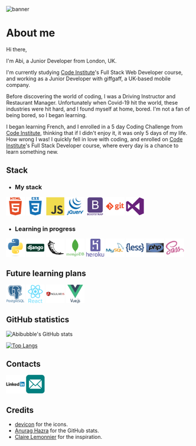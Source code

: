 ![banner](images/banner.png)

# About me

Hi there,

I'm Abi, a Junior Developer from London, UK.

I'm currently studying [Code Institute](https://codeinstitute.net/)'s Full Stack Web Developer course, and working as a Junior Developer with giffgaff, a UK-based mobile company.

Before discovering the world of coding, I was a Driving Instructor and Restaurant Manager. Unfortunately when Covid-19 hit the world, these industries were hit hard, and I found myself at home, bored. I'm not a fan of being bored, so I began learning.

I began learning French, and I enrolled in a 5 day Coding Challenge from [Code Institute](https://codeinstitute.net/), thinking that if I didn't enjoy it, it was only 5 days of my life. How wrong I was! I quickly fell in love with coding, and enrolled on [Code Institute](https://codeinstitute.net/)'s Full Stack Developer course, where every day is a chance to learn something new.

## Stack 

- ### **My stack**

<img src="https://github.com/devicons/devicon/blob/master/icons/html5/html5-plain-wordmark.svg" alt="HTML logo" width="50px" height="50px" />  <img src="https://github.com/devicons/devicon/blob/master/icons/css3/css3-plain-wordmark.svg" alt="CSS logo" width="50px" height="50px" />  <img src="https://github.com/devicons/devicon/blob/master/icons/javascript/javascript-original.svg" alt="JavaScript logo" width="50px" height="50px" />  <img src="https://github.com/devicons/devicon/blob/master/icons/jquery/jquery-plain-wordmark.svg" alt="jQuery logo" width="50px" height="50px" />  <img src="https://github.com/devicons/devicon/blob/master/icons/bootstrap/bootstrap-plain-wordmark.svg" alt="Bootstrap logo" height="50px" widht="50px" />   <img src="https://github.com/devicons/devicon/blob/master/icons/git/git-plain-wordmark.svg" alt="Git logo" width="50px" height="50px" /> <img src="https://github.com/devicons/devicon/blob/master/icons/visualstudio/visualstudio-plain.svg" alt="VS Code logo" height="50px" widht="50px" />

- ### **Learning in progress**         

<img src="https://github.com/devicons/devicon/blob/master/icons/python/python-original.svg" alt="Python logo" width="50px" height="50px" />   <img src="https://github.com/devicons/devicon/blob/master/icons/django/django-plain.svg" alt="Django logo" width="50px" height="50px" />   <img src="https://github.com/devicons/devicon/blob/master/icons/flask/flask-original.svg" alt="Flask logo" width="50px" height="50px" />   <img src="https://github.com/devicons/devicon/blob/master/icons/mongodb/mongodb-plain-wordmark.svg" alt="MongoDB logo" width="50px" height="50px" />   <img src="https://github.com/devicons/devicon/blob/master/icons/heroku/heroku-plain-wordmark.svg" alt="Heroku logo" width="50px" height="50px" />   <img src="https://github.com/devicons/devicon/blob/master/icons/mysql/mysql-original-wordmark.svg" alt="mySQL logo" height="50px" width="50px" />   <img src="https://github.com/devicons/devicon/blob/master/icons/less/less-plain-wordmark.svg" alt="LESS logo" height="50px" width="50px" />   <img src="https://github.com/devicons/devicon/blob/master/icons/php/php-original.svg" alt="PHP logo" height="50px" width="50px" />   <img src="https://github.com/devicons/devicon/blob/master/icons/sass/sass-original.svg" alt="SASS logo" height="50px" width="50px" />

## Future learning plans

<img src="https://github.com/devicons/devicon/blob/master/icons/postgresql/postgresql-plain-wordmark.svg" alt="PostgreSQL logo" width="50px" height="50px" />   <img src="https://github.com/devicons/devicon/blob/master/icons/react/react-original-wordmark.svg" alt="React logo" height="50px" width="50px" />   <img src="https://github.com/devicons/devicon/blob/master/icons/angularjs/angularjs-original-wordmark.svg" alt="Angular logo" width="50px" height="50px" />
   <img src="https://github.com/devicons/devicon/blob/master/icons/vuejs/vuejs-original-wordmark.svg" alt="VueJS logo" height="50px" width="50px" />

## GitHub statistics

![Abibubble's GitHub stats](https://github-readme-stats.vercel.app/api?username=Abibubble&show_icons=true&theme=prussian)

[![Top Langs](https://github-readme-stats.vercel.app/api/top-langs/?username=Abibubble&hide=html&theme=prussian)](https://github.com/anuraghazra/github-readme-stats)

## Contacts

<a href="https://www.linkedin.com/in/abi-harrison333"><img height="50px" width="50px" src="https://github.com/devicons/devicon/blob/master/icons/linkedin/linkedin-original-wordmark.svg" /></a> <a href="mailto:abi.harrison333@gmail.com"><img height="50px" widht="50px" src="https://github.com/edent/SuperTinyIcons/blob/master/images/svg/email.svg" /></a>

## Credits

* [devicon](https://github.com/devicons) for the icons.
* [Anurag Hazra](https://github.com/anuraghazra/github-readme-stats) for the GitHub stats.
* [Claire Lemonnier](https://github.com/lemocla) for the inspiration.